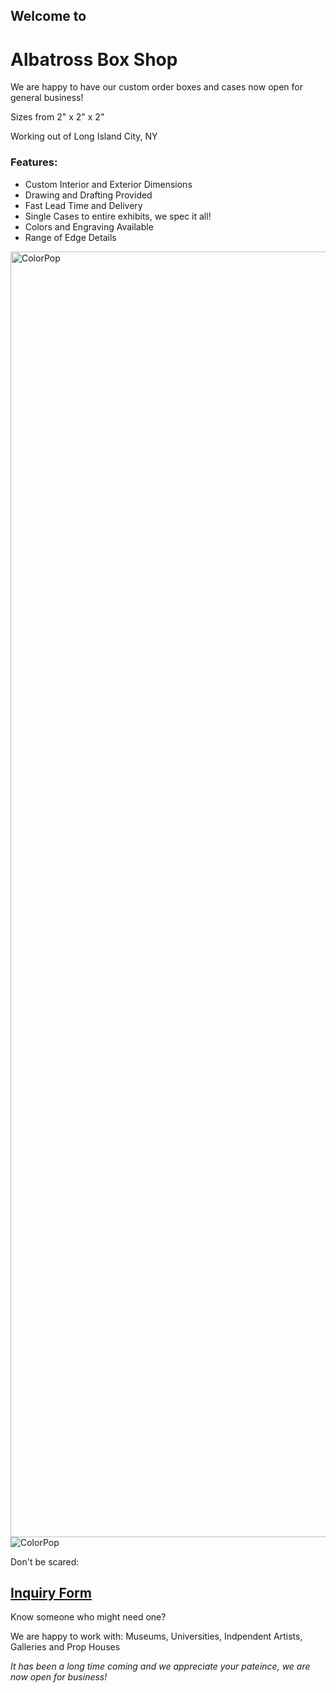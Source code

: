 ## Welcome to 
# Albatross Box Shop

We are happy to have our custom order boxes and cases now open for general business!

Sizes from 2" x 2" x 2" 

Working out of Long Island City, NY

### Features:

* Custom Interior and Exterior Dimensions
* Drawing and Drafting Provided
* Fast Lead Time and Delivery
* Single Cases to entire exhibits, we spec it all!
* Colors and Engraving Available 
* Range of Edge Details
  
<img width="2742" height="2057" alt="ColorPop" src="https://github.com/user-attachments/assets/b07b2e8f-5441-4122-823f-c1439191361c" />
<img width=auto  height=auto alt="ColorPop" src="https://github.com/user-attachments/assets/20713fc2-1db4-4772-a984-0d4187bf4e99" />


Don't be scared:
## [Inquiry Form](https://forms.gle/cvHc2Fg6iR4yneUAA)


Know someone who might need one? 

We are happy to work with:
Museums, Universities, Indpendent Artists, Galleries and Prop Houses


_It has been a long time coming and we appreciate your pateince, we are now open for business!_
